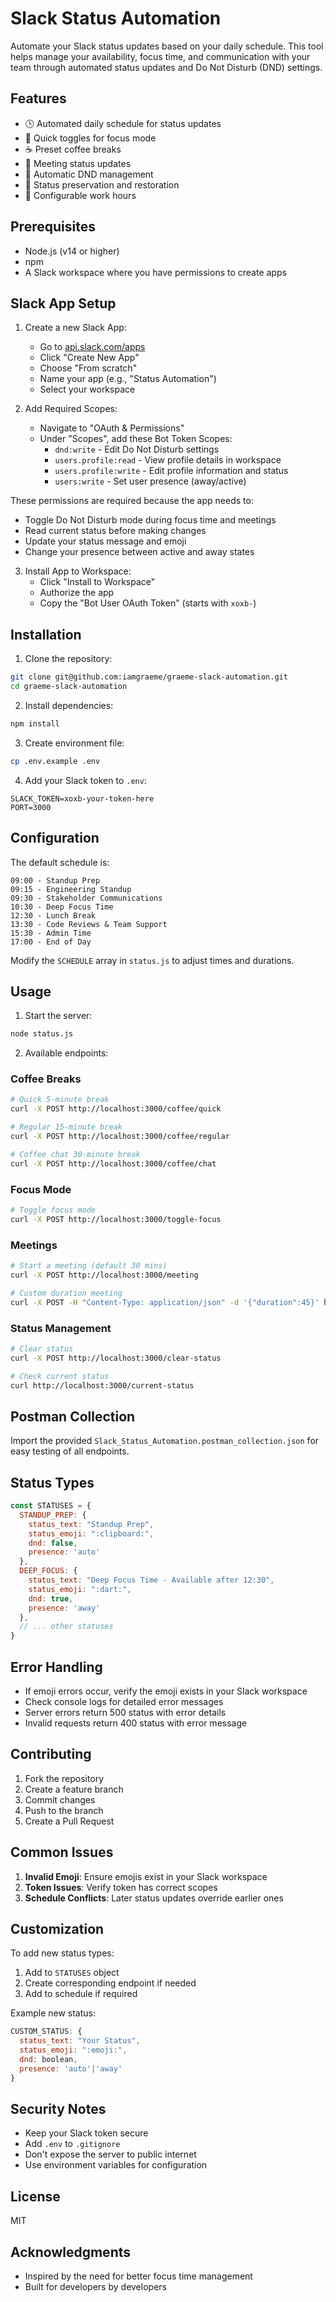 # Slack Status Automation

Automate your Slack status updates based on your daily schedule. This tool helps manage your availability, focus time, and communication with your team through automated status updates and Do Not Disturb (DND) settings.

## Features

- 🕒 Automated daily schedule for status updates
- 🎯 Quick toggles for focus mode
- ☕ Preset coffee breaks
- 🤝 Meeting status updates
- 🔕 Automatic DND management
- 🔄 Status preservation and restoration
- 📅 Configurable work hours

## Prerequisites

- Node.js (v14 or higher)
- npm
- A Slack workspace where you have permissions to create apps

## Slack App Setup

1. Create a new Slack App:
   - Go to [api.slack.com/apps](https://api.slack.com/apps)
   - Click "Create New App"
   - Choose "From scratch"
   - Name your app (e.g., "Status Automation")
   - Select your workspace

2. Add Required Scopes:
   - Navigate to "OAuth & Permissions"
   - Under "Scopes", add these Bot Token Scopes:
     * `dnd:write` - Edit Do Not Disturb settings
     * `users.profile:read` - View profile details in workspace
     * `users.profile:write` - Edit profile information and status
     * `users:write` - Set user presence (away/active)

These permissions are required because the app needs to:
- Toggle Do Not Disturb mode during focus time and meetings
- Read current status before making changes
- Update your status message and emoji
- Change your presence between active and away states

3. Install App to Workspace:
   - Click "Install to Workspace"
   - Authorize the app
   - Copy the "Bot User OAuth Token" (starts with `xoxb-`)

## Installation

1. Clone the repository:
```bash
git clone git@github.com:iamgraeme/graeme-slack-automation.git
cd graeme-slack-automation
```

2. Install dependencies:
```bash
npm install
```

3. Create environment file:
```bash
cp .env.example .env
```

4. Add your Slack token to `.env`:
```
SLACK_TOKEN=xoxb-your-token-here
PORT=3000
```

## Configuration

The default schedule is:
```
09:00 - Standup Prep
09:15 - Engineering Standup
09:30 - Stakeholder Communications
10:30 - Deep Focus Time
12:30 - Lunch Break
13:30 - Code Reviews & Team Support
15:30 - Admin Time
17:00 - End of Day
```

Modify the `SCHEDULE` array in `status.js` to adjust times and durations.

## Usage

1. Start the server:
```bash
node status.js
```

2. Available endpoints:

### Coffee Breaks
```bash
# Quick 5-minute break
curl -X POST http://localhost:3000/coffee/quick

# Regular 15-minute break
curl -X POST http://localhost:3000/coffee/regular

# Coffee chat 30-minute break
curl -X POST http://localhost:3000/coffee/chat
```

### Focus Mode
```bash
# Toggle focus mode
curl -X POST http://localhost:3000/toggle-focus
```

### Meetings
```bash
# Start a meeting (default 30 mins)
curl -X POST http://localhost:3000/meeting

# Custom duration meeting
curl -X POST -H "Content-Type: application/json" -d '{"duration":45}' http://localhost:3000/meeting
```

### Status Management
```bash
# Clear status
curl -X POST http://localhost:3000/clear-status

# Check current status
curl http://localhost:3000/current-status
```

## Postman Collection

Import the provided `Slack_Status_Automation.postman_collection.json` for easy testing of all endpoints.

## Status Types

```javascript
const STATUSES = {
  STANDUP_PREP: {
    status_text: "Standup Prep",
    status_emoji: ":clipboard:",
    dnd: false,
    presence: 'auto'
  },
  DEEP_FOCUS: {
    status_text: "Deep Focus Time - Available after 12:30",
    status_emoji: ":dart:",
    dnd: true,
    presence: 'away'
  },
  // ... other statuses
}
```

## Error Handling

- If emoji errors occur, verify the emoji exists in your Slack workspace
- Check console logs for detailed error messages
- Server errors return 500 status with error details
- Invalid requests return 400 status with error message

## Contributing

1. Fork the repository
2. Create a feature branch
3. Commit changes
4. Push to the branch
5. Create a Pull Request

## Common Issues

1. **Invalid Emoji**: Ensure emojis exist in your Slack workspace
2. **Token Issues**: Verify token has correct scopes
3. **Schedule Conflicts**: Later status updates override earlier ones

## Customization

To add new status types:
1. Add to `STATUSES` object
2. Create corresponding endpoint if needed
3. Add to schedule if required

Example new status:
```javascript
CUSTOM_STATUS: {
  status_text: "Your Status",
  status_emoji: ":emoji:",
  dnd: boolean,
  presence: 'auto'|'away'
}
```

## Security Notes

- Keep your Slack token secure
- Add `.env` to `.gitignore`
- Don't expose the server to public internet
- Use environment variables for configuration

## License

MIT

## Acknowledgments

- Inspired by the need for better focus time management
- Built for developers by developers